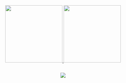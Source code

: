 
<div align="center">
  <a href="https://github.com/kallyeneevangelista">
  <img height="180em" src="https://github-readme-stats.vercel.app/api?username=kallyeneevangelista&show_icons=true&theme=dracula&include_all_commits=true&count_private=true"/>
  <img height="180em" src="https://github-readme-stats.vercel.app/api/top-langs/?username=kallyeneevangelista&layout=compact&langs_count=7&theme=dracula"/>
</div>

  ##
 
<div align="center">
  <div> 
    <a href="https://www.linkedin.com/in/kallyene-evangelista-95589b236/" target="_blank"><img src="https://img.shields.io/badge/-LinkedIn-%230077B5?style=for-the-badge&logo=linkedin&logoColor=white" target="_blank"></a>
  </div>
</div>
